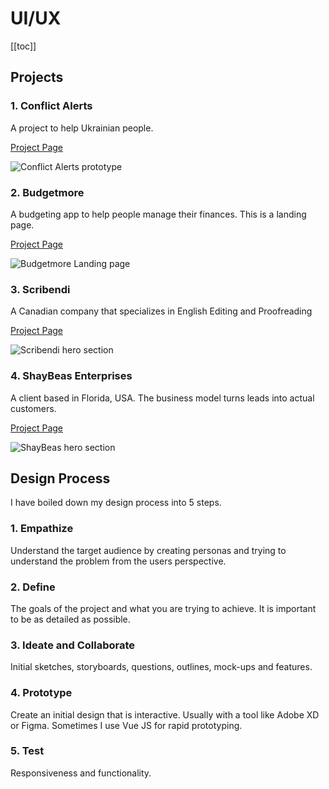# UI/UX

[[toc]]

## Projects

### 1. Conflict Alerts
A project to help Ukrainian people.

[Project Page](/work/uiux/conflict-alerts.md)

![Conflict Alerts prototype](/images/work/conflict-alerts/conflict-alerts.png)

### 2. Budgetmore
A budgeting app to help people manage their finances.  This is a landing page. 

[Project Page](/work/uiux/budgetmore.md)

![Budgetmore Landing page](/images/work/budgetmore/hero-section.png)

### 3. Scribendi
A Canadian company that specializes in English Editing and Proofreading

[Project Page](/work/uiux/scribendi.md)

![Scribendi hero section](/images/work/scribendi/banner-scribendi.jpg)

### 4. ShayBeas Enterprises
A client based in Florida, USA.  The business model turns leads into actual customers. 

[Project Page](/work/uiux/shaybeas.md)

![ShayBeas hero section](/images/work/shaybeas/shaybeas-hero.png)

## Design Process

I have boiled down my design process into 5 steps. 

### 1. Empathize
Understand the target audience by creating personas and trying to understand the problem from the users perspective.  

### 2. Define
The goals of the project and what you are trying to achieve.  It is important to be as detailed as possible. 

### 3. Ideate and Collaborate
Initial sketches, storyboards, questions, outlines, mock-ups and features.

### 4. Prototype
Create an initial design that is interactive.  Usually with a tool like Adobe XD or Figma.  Sometimes I use Vue JS for rapid prototyping.

### 5. Test
Responsiveness and functionality.
